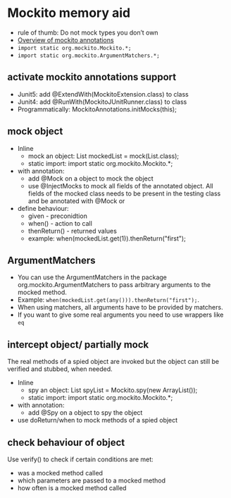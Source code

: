 # Mockito memory aid

- rule of thumb: Do not mock types you don’t own
- [Overview of mockito annotations](https://www.baeldung.com/mockito-annotations)
- `import static org.mockito.Mockito.*;`
- `import static org.mockito.ArgumentMatchers.*;`

## activate mockito annotations support

- Junit5: add @ExtendWith(MockitoExtension.class) to class
- Junit4: add @RunWith(MockitoJUnitRunner.class) to class
- Programmatically: MockitoAnnotations.initMocks(this);

## mock object

- Inline
    - mock an object: List mockedList = mock(List.class);
    - static import: import static org.mockito.Mockito.*; 
- with annotation: 
    - add @Mock on a object to mock the object
    - use @InjectMocks to mock all fields of the annotated object. All fields of the mocked class needs to be present in the testing class and be annotated with @Mock or 
- define behaviour:
    - given - preconidtion
    - when() - action to call
    - thenReturn() - returned values
    - example: when(mockedList.get(1)).thenReturn("first");

## ArgumentMatchers

- You can use the ArgumentMatchers in the package org.mockito.ArgumentMatchers to pass arbitrary arguments to the mocked method. 
- Example: `when(mockedList.get(any())).thenReturn("first");`.
- When using matchers, all arguments have to be provided by matchers.
- If you want to give some real arguments you need to use wrappers like `eq`

## intercept object/ partially mock

The real methods of a spied object are invoked but the object can still be verified and stubbed, when needed.

- Inline
    - spy an object: List<String> spyList = Mockito.spy(new ArrayList<String>());
    - static import: import static org.mockito.Mockito.*;
- with annotation: 
    - add @Spy on a object to spy the object
- use doReturn/when to mock methods of a spied object

## check behaviour of object

Use verify() to check if certain conditions are met:

- was a mocked method called
- which parameters are passed to a mocked method
- how often is a mocked method called
